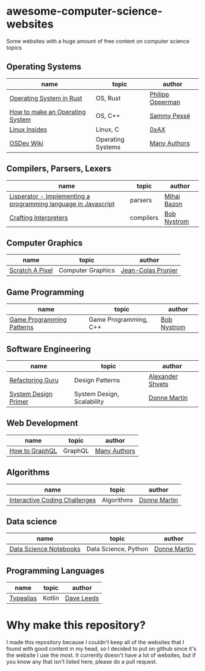 # awesome-computer-science-websites
Some websites with a huge amount of free content on computer science topics

## Operating Systems

| name | topic | author |
-------|-------|--------|
|[Operating System in Rust](https://os.phil-opp.com/) | OS, Rust |  [Philipp Opperman](https://github.com/phil-opp) |
|[How to make an Operating System](https://samypesse.gitbook.io/how-to-create-an-operating-system/) | OS, C++ | [Sammy Pessé](https://github.com/SamyPesse) |
|[Linux Insides](https://0xax.gitbooks.io/linux-insides/content/index.html) | Linux, C |  [0xAX](https://github.com/0xAX) |
|[ OSDev Wiki](https://wiki.osdev.org/Main_Page) | Operating Systems | [Many Authors](https://wiki.osdev.org/OSDev_Wiki:About) |


## Compilers, Parsers, Lexers

| name | topic | author |
|------|-------|--------|
| [Lisperator - Implementing a programming language in Javascript](http://lisperator.net/pltut/) | parsers | [Mihai Bazon](https://github.com/mishoo) |
| [Crafting Interpreters](https://www.craftinginterpreters.com/) | compilers | [Bob Nystrom](https://twitter.com/munificentbob) |

## Computer Graphics
| name | topic | author |
|------|-------|--------|
| [Scratch A Pixel](https://www.scratchapixel.com/) | Computer Graphics | [Jean-Colas Prunier](https://twitter.com/Scratchapixel) |

## Game Programming

| name | topic | author |
|------|-------|--------|
| [Game Programming Patterns](http://gameprogrammingpatterns.com/contents.html) | Game Programming, C++ | [Bob Nystrom](https://twitter.com/munificentbob) |

## Software Engineering

| name | topic | author |
|------|-------|--------|
|[Refactoring Guru](https://refactoring.guru/) | Design Patterns | [Alexander Shvets](https://github.com/shvets) |
|[System Design Primer](https://github.com/donnemartin/system-design-primer)| System Design, Scalability | [Donne Martin](https://github.com/donnemartin) |

## Web Development

| name | topic | author |
|------|-------|--------|
|[How to GraphQL](https://www.howtographql.com/)| GraphQL | [Many Authors](https://github.com/howtographql/howtographql) |

## Algorithms

| name | topic | author |
|------|-------|--------|
|[Interactive Coding Challenges](https://github.com/donnemartin/interactive-coding-challenges)| Algorithms | [Donne Martin](https://github.com/donnemartin) |

## Data science

| name | topic | author |
|------|-------|--------|
|[Data Science Notebooks](https://github.com/donnemartin/data-science-ipython-notebooks) | Data Science, Python | [Donne Martin](https://github.com/donnemartin) |

## Programming Languages

| name | topic | author |
|------|-------|--------|
| [Typealias](https://typealias.com/) | Kotlin | [Dave Leeds](https://twitter.com/djleeds) |

# Why make this repository?

I made this repository because I couldn't keep all of the websites that I found with good content in my head, so I decided to put on github since it's the website I use the most. It currently doesn't have a lot of websites, but if you know any that isn't listed here, please do a pull request.
